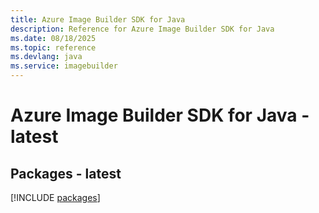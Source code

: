 ```yaml
---
title: Azure Image Builder SDK for Java
description: Reference for Azure Image Builder SDK for Java
ms.date: 08/18/2025
ms.topic: reference
ms.devlang: java
ms.service: imagebuilder
---
```

# Azure Image Builder SDK for Java - latest
## Packages - latest
[!INCLUDE [packages](image-builder-index.md)]